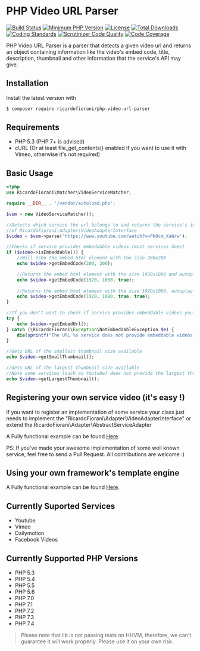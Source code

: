 # PHP Video URL Parser
[![Build Status](https://api.travis-ci.org/ricardofiorani/php-video-url-parser.svg?branch=master)](http://travis-ci.org/ricardofiorani/php-video-url-parser)
[![Minimum PHP Version](http://img.shields.io/badge/php-%3E%3D%205.3-8892BF.svg)](https://php.net/)
[![License](https://poser.pugx.org/ricardofiorani/php-video-url-parser/license.png)](https://packagist.org/packages/ricardofiorani/php-video-url-parser)
[![Total Downloads](https://poser.pugx.org/ricardofiorani/php-video-url-parser/d/total.png)](https://packagist.org/packages/ricardofiorani/php-video-url-parser)
[![Coding Standards](https://img.shields.io/badge/cs-PSR--4-yellow.svg)](https://github.com/php-fig-rectified/fig-rectified-standards)
[![Scrutinizer Code Quality](https://scrutinizer-ci.com/g/ricardofiorani/php-video-url-parser/badges/quality-score.png?b=master)](https://scrutinizer-ci.com/g/ricardofiorani/php-video-url-parser/?branch=master)
[![Code Coverage](https://scrutinizer-ci.com/g/ricardofiorani/php-video-url-parser/badges/coverage.png?b=master)](https://scrutinizer-ci.com/g/ricardofiorani/php-video-url-parser/?branch=master)

PHP Video URL Parser is a parser that detects a given video url and returns an object containing information like the video's embed code, title, description, thumbnail and other information that the service's API may give.

## Installation

Install the latest version with

```bash
$ composer require ricardofiorani/php-video-url-parser
```

## Requirements

* PHP 5.3 (PHP 7+ is advised)
* cURL (Or at least file_get_contents() enabled if you want to use it with Vimeo, otherwise it's not required)

## Basic Usage

```php
<?php
use RicardoFiorani\Matcher\VideoServiceMatcher;

require __DIR__ . '/vendor/autoload.php';

$vsm = new VideoServiceMatcher();

//Detects which service the url belongs to and returns the service's implementation
//of RicardoFiorani\Adapter\VideoAdapterInterface
$video = $vsm->parse('https://www.youtube.com/watch?v=PkOcm_XaWrw');

//Checks if service provides embeddable videos (most services does)
if ($video->isEmbeddable()) {
    //Will echo the embed html element with the size 200x200
    echo $video->getEmbedCode(200, 200);

    //Returns the embed html element with the size 1920x1080 and autoplay enabled
    echo $video->getEmbedCode(1920, 1080, true);
    
    //Returns the embed html element with the size 1920x1080, autoplay enabled and force the URL schema to be https.
    echo $video->getEmbedCode(1920, 1080, true, true);
}

//If you don't want to check if service provides embeddable videos you can try/catch
try {
    echo $video->getEmbedUrl();
} catch (\RicardoFiorani\Exception\NotEmbeddableException $e) {
    die(sprintf("The URL %s service does not provide embeddable videos.", $video->getRawUrl()));
}

//Gets URL of the smallest thumbnail size available
echo $video->getSmallThumbnail();

//Gets URL of the largest thumbnail size available
//Note some services (such as Youtube) does not provide the largest thumbnail for some low quality videos (like the one used in this example)
echo $video->getLargestThumbnail();
```

## Registering your own service video (it's easy !)
If you want to register an implementation of some service your class just needs to implement the "RicardoFiorani\Adapter\VideoAdapterInterface" or extend the RicardoFiorani\Adapter\AbstractServiceAdapter

A Fully functional example can be found [Here](https://github.com/ricardofiorani/php-video-url-parser/tree/master/documentation/RegisteringANewService.md).

PS: If you've made your awesome implementation of some well known service, feel free to send a Pull Request. All contributions are welcome :)

## Using your own framework's template engine
A Fully functional example can be found [Here](https://github.com/ricardofiorani/php-video-url-parser/tree/master/documentation/IntegratingYourOwnRenderer.md).


## Currently Suported Services
* Youtube
* Vimeo
* Dailymotion
* Facebook Videos

## Currently Supported PHP Versions
* PHP 5.3
* PHP 5.4
* PHP 5.5
* PHP 5.6
* PHP 7.0
* PHP 7.1
* PHP 7.2
* PHP 7.3
* PHP 7.4

> Please note that lib is not passing tests on HHVM, therefore, we can't guarantee it will work properly. Please use it on your own risk.

